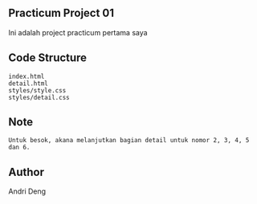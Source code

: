 ## Practicum Project 01

Ini adalah project practicum pertama saya

## Code Structure
```
index.html
detail.html
styles/style.css
styles/detail.css
```

## Note
```
Untuk besok, akana melanjutkan bagian detail untuk nomor 2, 3, 4, 5 dan 6.
```

## Author
Andri Deng
